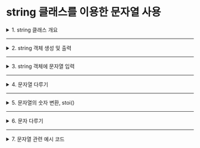 # string 클래스를 이용한 문자열 사용

<details>
<summary>1. string 클래스 개요</summary>
<div markdown="1">       

* string 클래스는 문자열의 크기에 맞추어 스스로 메모리 크기를 조절하므로 사용하기 매우 편리함
  >string str = “I Love “;  //str은 ‘I’, ‘ ‘, ‘l’, ‘o’, ‘v’, ‘e’, ‘ ‘ 의 7개 문자로 구성
  >
  >str.append(”C++.”);  //str은 “I love C++.”이 된다.
</div>
</details>

___

<details>
<summary>2. string 객체 생성 및 출력</summary>
<div markdown="1">       

#### string 객체 생성
* 다양한 방법을 통해 문자열 객체를 생성할 수 있으며, 문자열의 크기에는 제한이 없음
```C++
string str;  //빈 문자열을 가진 스트링 객체
string address(”서울시 성북구 삼선동 389”);  //문자열 리터럴로 초기화
string copyAddress(address);  //address를 복사한 copyAddress 생성

//C-스트링(char [] 배열)으로부터 스트링 객체 생성
char text[] = { ’L’, ‘o’, ‘v’, ‘e’, ‘ ‘, ‘C’, ‘+’, ‘+’, ‘\0’ };  //C-스트링
string title(text);  //”Love C++”을 가진 string 객체 생성
```

#### string 객체가 가진 문자열 출력(cout<<을 이용하여 쉽게 화면에 출력 가능)
```C++
cout << address << endl;  //”서울시 성북구 삼선동 389” cnffur
cout << title << endl;  //”Love C++” 출력
```

#### string 객체의 동적 생성
* `new`와 `delete` 연산자를 이용하여 동적으로 생성하고 반환할 수 있음
```C++
string *p = new string(”C++”);  //스트링 객체 동적 생성
cout << *p;  //”C++” 출력
p→append(” Great!!”);  //p가 가리키는 스트링이 “C++ Great!!”가 됨
cout << *p;  //”C++ Great!!” 출력
delete p;  //스트링 객체 반환
```

#### string 클래스를 이용한 문자열 생성 및 출력 예시 코드
```C++
#include <iostream>
#include <string>
using namespace std;

int main()
{
	//스트링 생성
	string str;  //빈 문자열을 가진 스트링 객체 생성
	string address("서울시 성북구 삼선동 389");
	string copyAddress(address); //address의 문자열을 복사한 스트링 객체 생성

	char text[] = { 'L', 'o', 'v','e', ' ', 'C', ' + ',' + ', '\0' }; //C-스트링
	string title(text); //"Love C++" 문자열을 가진 스트링 객체 생성

	//스트링 출력
	cout << str << endl;  //빈 스트링. 아무 값도 출력되지 않음
	cout << address << endl;
	cout << copyAddress << endl;
	cout << title << endl;
}

<실행 결과>

서울시 성북구 삼선동 389
서울시 성북구 삼선동 389
Love C++
```
</div>
</details>

___

<details>
<summary>3. string 객체에 문자열 입력</summary>
<div markdown="1">       

#### string 객체에 문자열 입력
* `>> 연산자`를 사용하여 입력하기 쉽지만, 공백 문자가 입력되면 그 앞까지 하나의 문자열로 다루기 때문에 **공백 문자를 포함하는 문자열은 읽어 들일 수 없음**
* 이런 문제를 해결하기 위해 `getline() 전역 함수`를 이용하면 됨
 >string name;
 >
 >getline(cin, name, ‘\n’);  // ’\n’을 만날 때까지 키보드(cin)로부터 문자열을 읽어 name에 저장

#### string 배열과 문자열 키 입력 응용
```C++
#include <iostream>
#include <string>
using namespace std;

int main()
{
	string names[5]; //string 배열 선언

	for (int i = 0; i < 5; i++) {
		cout << "이름 >> ";
		getline(cin, names[i], '\n');
	}

	string latter = names[0];
	for (int i = 1; i < 5; i++) {
		if (latter < names[i]) {  //names[i]가 latter보다 뒤에 온다면
			latter = names[i]; //latter 문자열 변경
		}
	}

	cout << "사전에서 가장 뒤에 나오는 문자열은 " << latter << endl;
}
```
</div>
</details>

___

<details>
<summary>4. 문자열 다루기</summary>
<div markdown="1">       

#### 문자열 치환
* `= 연산자` 이용
> string a = “Jave”, b = “C++”;
> 
> 
> **a = b;**  // a = “C++”이 됨. a는 b를 복사한 문자열을 가짐
>

#### 문자열 비교
* `compare() 함수` 이용, 같으면 0, str보다 앞이면 -, 뒤면 + 리턴
* 비교 연산자를 이용하면 좀 더 효율적으로 구현 가능함
> string name = “Kitae”;
> 
> 
> string alias = “Kito”;
> 
> int res = **name.compare(alias);**  //name과 alias를 비교한다.
> 
> if(res == 0) cout << “두 문자열이 같다.”;  //name과 alias가 동일
> 
> else if(res < 0) cout << name << “ < “ << alias << endl;  //name이 앞에 옴
> 
> else cout << alias << “ < “ << name << endl;  //name이 뒤에 옴
> 

> if(name == alias) cout << “두 문자열이 같다”;
> 
> 
> if(name < alias) cout << name << “이 “ <<alias << “보다 사전에서 먼저 나온다”;
>

#### 문자열 연결
* `append() 함수` 이용, `+, += 연산자`를 이용하면 쉽게 작성 가능
> string a(”I”);
> 
> 
> **a.append**(” love “);  // a = “I love “
> 

> string a(”I love C++”);
> 
> 
> string b(”.”);
> 
> string c;
> 
> c = a **+** b;  //a, b문자열에는 변화가 없고, c = “I love C++.”로 변경됨
> 
> c**+=** b;  // b문자열에는 변화가 없고, c = “I love C++..”로 변경됨
>

#### 문자열 삽입
* `insert() 함수`, `replace() 함수` 이용
* 문자열에 새로운 문자열이나 문자의 삽입 삭제가 가능하며,
* 문자열의 일부분을 다른 문자들로 변경할 수 있음
> string a(”I love C++”);
> 
> 
> a.insert(2, “really “);  //a - “I really love C++”
> 
> a.replace(2, 11, “study”);  // a = “I study C++”
>

#### 문자열 길이
* `length()` 와 `size() 함수`는 문자열의 길이를 리턴함
* 길이와는 달리 string 객체의 내부 메모리 용량을 리턴하는 `capacity()` 도 있음
> string a(”I study C++”);
> 
> 
> int length = a.length();  //”I study C++”의 문자 개수는 11이다. length = 11
> 
> int size = a.size();  //length()와 동일하게 작동. size = 11
> 
> int capactiy = a.**capacity()**;  //스트링 a의 현재 용량 capacity = 31, 변할 수 있다.
>

#### 문자열 삭제
* `erase()` 는 문자열의 일부분을 삭제, `clear()` 는 완전히 삭제함
> string a(”I love C++”);
> 
> 
> a.erase(0, 7);  //a의 처음부터 7개의 문자 삭제. a = “C++”로 변경
> 
> a.clear();  // a = “”
>

#### 서브스트링
* `substr() 함수`를 사용하여 문자열에서 일부분을 발췌한 문자열을 얻을 수 있음
> string b = “I love C++”;
> 
> 
> string c = b.substr(2, 4);  //b의 인덱스 2에서 4개의 문자 리턴. c = “love”
> 
> string d = b.substr(2);  //b의 인덱스 2에서 끝까지 문자열 리턴. d = “love C++”
>

#### 문자열 검색
* 특정 문자열이 존재하는지 검색하는 기능, `find()` 이용
* 특정 문자나 문자열을 발견하면 첫 번째 인덱스를 리턴, 발견하지 못하면 -1 리턴
> string e = “I love love C++”;
> 
> 
> int index = e.find(”love”);  //e에서 “love” 검색. 인덱스 2 리턴
> 
> index = e.find((”love”, index+1);  //e의 인덱스 3부터 “love” 검색. 인덱스 7 리턴
> 
> index = e.find((”C#”); //e에서 “C#”을 발견할 수 없음. -1 리턴
> 
> index = e.find((’v’, 7) //e의 인덱스 7부터 ‘v’ 문자 검색. 인덱스 9 리턴
>

#### 문자열의 각 문자 다루기
* `at() 함수`와 `[] 연산자` 둘 다 문자열의 특정 위치에 있는 문자를 리턴
> string f(”I love C++”);
> 
> 
> char ch1 = f.at(7);  //문자열 f의 인덱스 7에 있는 문자 리턴. ch1 = ‘C’
> 
> char ch2 = f[7];  // f.at(7)과 동일한 표현. ch2 = ‘C’
> 
> f[7] = ‘D’;  //f는 “I love D++”
> 
> char ch3 = f.at(f.length()-1);  //ch3은 ‘+’
>
</div>
</details>

___

<details>
<summary>5. 문자열의 숫자 변환, stoi()</summary>
<div markdown="1">       

* 문자열을 숫자로 변환하는 전역 함수 `stoi()` 를 추가
> string year = “2014”;
> 
> 
> int n = **stoi**(year);  //n은 정수 2014 값을 가짐
> 
> // int n = atoi(year.c_str());  //비주얼 C++ 2008 이하
>
</div>
</details>

___

<details>
<summary>6. 문자 다루기</summary>
<div markdown="1">       

* `toupper()` , `isdigit()` , `isalpha()` 함수를 사용하는 예
> string a = “hello”;
> 
> 
> for(int i=0; i<a.length(); i++) a[i] = toupper(a[i]); //a가 “HELLO”로 변경
> 
> cout << a; //”HELLO” 출력
> 
> if(isdigit(a[0])) cout << “숫자”;
> 
> else if(isalpha(a.at(0))) cout << “문자”; //a[0]은 문자 ‘H’
>
</div>
</details>

___

<details>
<summary>7. 문자열 관련 예시 코드</summary>
<div markdown="1">       

#### 문자열을 입력 받고 회전시키는 예시
```C++
#include <iostream>
#include <string>
using namespace std;

int main()
{
	string s;

	cout << "아래에 문자열을 입력하세요. 빈 칸이 있어도 됩니다.(한글 안됨) " << endl;
	getline(cin, s, '\n'); //문자열 입력
	int len = s.length(); //문자열의 길이

	for (int i = 0; i < len; i++) {
		string first = s.substr(0, 1); //맨 앞의 문자 1개를 문자열로 분리
		string sub = s.substr(1, len - 1); //나머지 문자들을 문자열로 분리
		s = sub + first; //두 문자열을 연결하여 새로운 문자열로 만듦
		cout << s << endl;
	}
}

<실행 결과>
아래에 문자열을 입력하세요. 빈 칸이 있어도 됩니다.(한글 안됨)
I love you
 love youI
love youI
ove youI l
ve youI lo
e youI lov
 youI love
youI love
ouI love y
uI love yo
I love you
```

#### 문자열 처리 응용 - 덧셈 문자열을 입력받아 덧셈 실행 예시
```C++
#include <iostream>
#include <string>
using namespace std;

int main()
{
	string s;
	cout << "7+23+5+100+25와 같이 덧셈 문자열을 입력하세요." << endl;
	getline(cin, s, '\n'); //문자열 입력
	int sum = 0;
	int startIndex = 0; //문자열 내에 검색할 시작 인덱스
	while (true) {
		int fIndex = s.find('+', startIndex); // '+' 문자 검색
		if (fIndex == -1) { // '+' 문자 발견할 수 없음
			string part = s.substr(startIndex);
			if (part == "") break; //"2+3+", 즉 +로 끝나는 경우
			cout << part << endl;
			sum += stoi(part); //문자열을 수로 변환하여 더하기
			break;
		}
		int count = fIndex - startIndex; //서브스트링으로 자를 문자 개수
		string part = s.substr(startIndex, count); //startIndex부터 count 개의 문자로 서브스트링 만들기

		cout << part << endl;
		sum += stoi(part); //문자열을 수로 변환하여 더하기
		startIndex = fIndex + 1; //검색을 시작할 인덱스 전진시킴
	}
	cout << "숫자들의 합은 " << sum;
}

<실행 결과>
7+23+5+100+25와 같이 덧셈 문자열을 입력하세요.
66+2+8+55+100
66
2
8
55
100
숫자들의 합은 231
```

#### 문자열 find 및 replace 예시
```C++
#include <iostream>
#include <string>
using namespace std;

int main()
{
	string s;
	cout << "여러 줄의 문자열을 입력하세요. 입력의 끝은 &문자입니다." << endl;
	getline(cin, s, '&'); //문자열 입력
	cin.ignore(); // '&' 뒤에 따라 오는 <Enter> 키를 제거하기 위한 코드!

	string f, r;
	cout << endl << "find: ";
	getline(cin, f, '\n'); //검색할 문자열 입력
	cout << "replace: ";
	getline(cin, r, '\n'); //대치할 문자열 입력

	int startIndex = 0;
	while (true) {
		int fIndex = s.find(f, startIndex); //startIndex부터 문자열 f 검색
		if (fIndex == -1)
			break; //문자열 s의 끝까지 변경하였음
		s.replace(fIndex, f.length(), r); //fIndex부터 문자열 f의 길이만큼 문자열 r로 변경
		startIndex = fIndex + r.length();
	}
	cout << s << endl;
}

<실행 결과>
여러 줄의 문자열을 입력하세요. 입력의 끝은 &문자입니다.
It's now or never, come hold me tight. Kiss me my darling, be mine tonight 
Tomorrow will be too late. It's now or never, my love won't wait&

find: now
replace: Right Now
It's Right Now or never, come hold me tight. Kiss me my darling, be mine tonight 
Tomorrow will be too late. It's Right Now or never, my love won't wait
```
</div>
</details>
